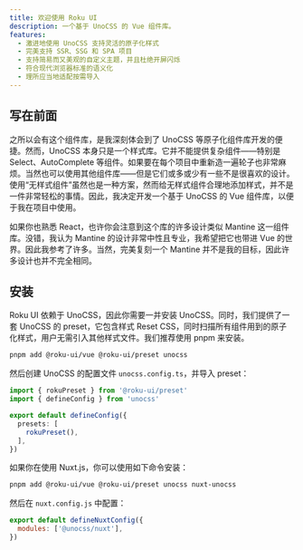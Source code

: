 ```yaml
---
title: 欢迎使用 Roku UI
description: 一个基于 UnoCSS 的 Vue 组件库。
features:
  - 激进地使用 UnoCSS 支持灵活的原子化样式
  - 完美支持 SSR、SSG 和 SPA 项目
  - 支持简易而又美观的自定义主题，并且杜绝开屏闪烁
  - 符合现代浏览器标准的语义化
  - 理所应当地适配按需导入
---
```


## 写在前面

之所以会有这个组件库，是我深刻体会到了 UnoCSS 等原子化组件库开发的便捷。然而，UnoCSS 本身只是一个样式库。它并不能提供复杂组件——特别是 Select、AutoComplete 等组件。如果要在每个项目中重新造一遍轮子也非常麻烦。当然也可以使用其他组件库——但是它们或多或少有一些不是很喜欢的设计。使用“无样式组件”虽然也是一种方案，然而给无样式组件合理地添加样式，并不是一件非常轻松的事情。因此，我决定开发一个基于 UnoCSS 的 Vue 组件库，以便于我在项目中使用。

如果你也熟悉 React，也许你会注意到这个库的许多设计类似 Mantine 这一组件库。没错，我认为 Mantine 的设计非常中性且专业，我希望把它也带进 Vue 的世界。因此我参考了许多。当然，完美复刻一个 Mantine 并不是我的目标，因此许多设计也并不完全相同。

## 安装

Roku UI 依赖于 UnoCSS，因此你需要一并安装 UnoCSS。同时，我们提供了一套 UnoCSS 的 preset，它包含样式 Reset CSS，同时扫描所有组件用到的原子化样式，用户无需引入其他样式文件。我们推荐使用 pnpm 来安装。

```bash meta-info=val
pnpm add @roku-ui/vue @roku-ui/preset unocss
```

然后创建 UnoCSS 的配置文件 `unocss.config.ts`，并导入 preset：

```ts
import { rokuPreset } from '@roku-ui/preset'
import { defineConfig } from 'unocss'

export default defineConfig({
  presets: [
    rokuPreset(),
  ],
})
```

如果你在使用 Nuxt.js，你可以使用如下命令安装：

```bash
pnpm add @roku-ui/vue @roku-ui/preset unocss nuxt-unocss
```

然后在 `nuxt.config.js` 中配置：

```javascript
export default defineNuxtConfig({
  modules: ['@unocss/nuxt'],
})
```
